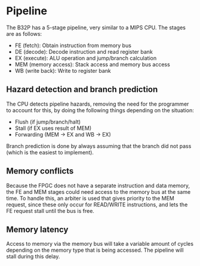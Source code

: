 # Pipeline
The B32P has a 5-stage pipeline, very similar to a MIPS CPU. The stages are as follows:

- FE (fetch): Obtain instruction from memory bus
- DE (decode): Decode instruction and read register bank
- EX (execute): ALU operation and jump/branch calculation
- MEM (memory access): Stack access and memory bus access
- WB (write back): Write to register bank

## Hazard detection and branch prediction
The CPU detects pipeline hazards, removing the need for the programmer to account for this, by doing the following things depending on the situation:

- Flush (if jump/branch/halt)
- Stall (if EX uses result of MEM)
- Forwarding (MEM -> EX and WB -> EX)

Branch prediction is done by always assuming that the branch did not pass (which is the easiest to implement).

## Memory conflicts
Because the FPGC does not have a separate instruction and data memory, the FE and MEM stages could need access to the memory bus at the same time.
To handle this, an arbiter is used that gives priority to the MEM request, since these only occur for READ/WRITE instructions, and lets the FE request stall until the bus is free.

## Memory latency
Access to memory via the memory bus will take a variable amount of cycles depending on the memory type that is being accessed. The pipeline will stall during this delay.